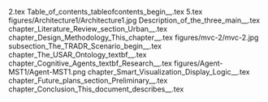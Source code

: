 2.tex
Table_of_contents_tableofcontents_begin__.tex
5.tex
figures/Architecture1/Architecture1.jpg
Description_of_the_three_main__.tex
chapter_Literature_Review_section_Urban__.tex
chapter_Design_Methodology_This_chapter__.tex
figures/mvc-2/mvc-2.jpg
subsection_The_TRADR_Scenario_begin__.tex
chapter_The_USAR_Ontology_textbf__.tex
chapter_Cognitive_Agents_textbf_Research__.tex
figures/Agent-MST1/Agent-MST1.png
chapter_Smart_Visualization_Display_Logic__.tex
chapter_Future_plans_section_Preliminary__.tex
chapter_Conclusion_This_document_describes__.tex
